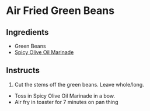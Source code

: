 # Air Fried Green Beans

## Ingredients
 
* Green Beans
* [Spicy Olive Oil Marinade](../Marinades/Spicy_Olive_Oil.md)

## Instructs

1. Cut the stems off the green beans. Leave whole/long.
* Toss in Spicy Olive Oil Marinade in a bow.
* Air fry in toaster for 7 minutes on pan thing
